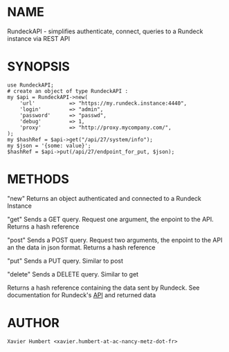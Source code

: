 # NAME

RundeckAPI - simplifies authenticate, connect, queries to a Rundeck
instance via REST API
# SYNOPSIS

    use RundeckAPI;
    # create an object of type RundeckAPI :
    my $api = RundeckAPI->new(
        'url'           => "https://my.rundeck.instance:4440",
        'login'         => "admin",
        'password'      => "passwd",
        'debug'         => 1,
        'proxy'         => "http://proxy.mycompany.com/",
    );
    my $hashRef = $api->get("/api/27/system/info");
    my $json = '{some: value}';
    $hashRef = $api->put(/api/27/endpoint_for_put, $json);
# METHODS
  "new"         Returns an object authenticated and connected to a Rundeck
                Instance

  "get"         Sends a GET query. Request one argument, the enpoint to the
                API. Returns a hash reference

  "post"        Sends a POST query. Request two arguments, the enpoint to
                the API an the data in json format. Returns a hash reference

  "put"         Sends a PUT query. Similar to post

  "delete"      Sends a DELETE query. Similar to get

Returns a hash reference containing the data sent by Rundeck.
See documentation for Rundeck's [API](https://docs.rundeck.com/docs/api/rundeck-api.html) and returned data

# AUTHOR
    Xavier Humbert <xavier.humbert-at-ac-nancy-metz-dot-fr>
